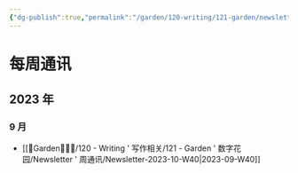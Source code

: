 ```yaml
---
{"dg-publish":true,"permalink":"/garden/120-writing/121-garden/newsletter/newsletters-list/","created":"2023-10-05T21:09:49.383+08:00","updated":"2023-10-13T10:58:02.767+08:00"}
---
```


# 每周通讯
## 2023 年
### 9 月
* [[🏡Garden🧑🏻‍🌾/120 - Writing ' 写作相关/121 - Garden ' 数字花园/Newsletter ' 周通讯/Newsletter-2023-10-W40\|2023-09-W40]]
